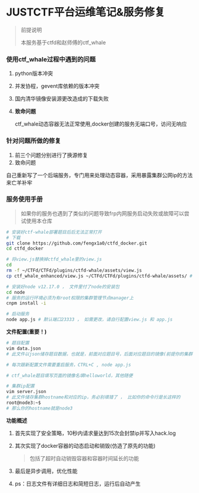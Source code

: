 # JUSTCTF平台运维笔记&服务修复

> 前提说明
>
> 本服务基于ctfd和赵师傅的ctf_whale



### 使用ctf_whale过程中遇到的问题

1. python版本冲突

2. 并发协程，gevent库依赖的版本冲突

3. 国内清华镜像安装源更改造成的下载失败

4. **致命问题**

   ctf_whale动态容器无法正常使用,docker创建的服务无端口号，访问无响应



### 针对问题所做的修复

1. 前三个问题分别进行了换源修复
2. 致命问题

自己重新写了一个后端服务，专门用来处理动态容器，采用暴露集群公网ip的方法来亡羊补牢



### 服务使用手册

> 如果你的服务也遇到了类似的问题导致frp内网服务启动失败或故障可以尝试使用本仓库

```bash
# 安装好ctf-whale部署题目后后无法正常打开
# 下载
git clone https://github.com/fengx1a0/ctfd_docker.git
cd ctfd_docker

# 将view.js替换掉ctfd_whale里的view.js
cd
rm -f ~/CTFd/CTFd/plugins/ctfd-whale/assets/view.js
cp ctf_whale_enhanced/view.js ~/CTFd/CTFd/plugins/ctfd-whale/assets/ # 或者自行替换，这里只做参考

# 安装好node v12.17.0 ， 文件里付了node的安装包
cd node
# 服务的运行环境必须为有root权限的集群管理节点manager上
cnpm install -i

# 启动服务
node app.js # 默认端口23333 ， 如需更改，请自行配置view.js 和 app.js
```



**文件配置(重要！)**

```bash
# 题目配置
vim data.json
# 此文件以json储存题目数据，也就是，前面对应题目号，后面对应题目的镜像(前提你的集群已经全部有了该镜像)

# 每次跟新配置文件需要重启服务，CTRL+C , node app.js

# ctf_whale题目填写页面的镜像名填helloworld，其他随便
```

```bash
# 集群ip配置
vim server.json
# 此文件储存集群hostname和对应的ip，务必别填错了 ， 比如你的命令行是长这样的
root@node3:~$
# 那么你的hostname就是node3
```



**功能概述**

1. 首先实现了安全策略，10秒内请求量达到15次会封禁ip并写入hack.log

2. 其次实现了docker容器的动态启动和销毁(仿造了原先的功能)

   > 包括了超时自动销毁容器和容器时间延长的功能

3. 最后是异步调用，优化性能

4. ps：日志文件有详细日志和简短日志，运行后自动产生


